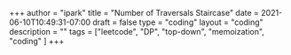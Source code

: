 +++
author = "ipark"
title = "Number of Traversals Staircase"
date =  2021-06-10T10:49:31-07:00
draft =  false
type = "coding"
layout = "coding"
description = ""
tags = ["leetcode", "DP", "top-down", "memoization", "coding"
]
+++
<script src="https://gist.github.com/ipark-CS/9f6f685a7cd58b56ed8c673462bd7122.js"></script>
